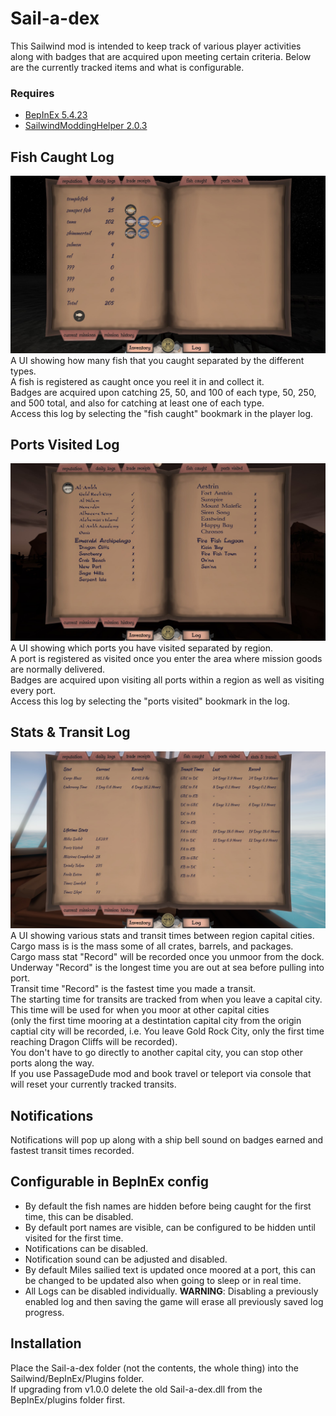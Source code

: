 # Sail-a-dex

This Sailwind mod is intended to keep track of various player activities along with badges that are acquired upon meeting certain criteria. Below are the currently tracked items and what is configurable.

### Requires
* [BepInEx 5.4.23](https://github.com/BepInEx/BepInEx/releases)
* [SailwindModdingHelper 2.0.3](https://thunderstore.io/c/sailwind/p/App24/SailwindModdingHelper/)

## Fish Caught Log

![Screenshot of the Fish Caught UI](https://github.com/bryon82/Sail-a-dex/blob/main/Screenshots/fishCaughtUI.jpg)  
A UI showing how many fish that you caught separated by the different types.  
A fish is registered as caught once you reel it in and collect it.  
Badges are acquired upon catching 25, 50, and 100 of each type, 50, 250, and 500 total, and also for catching at least one of each type.  
Access this log by selecting the "fish caught" bookmark in the player log.  

## Ports Visited Log

![Screenshot of the Ports Visited UI](https://github.com/bryon82/Sail-a-dex/blob/main/Screenshots/portsVisitedUI.jpg)  
A UI showing which ports you have visited separated by region.  
A port is registered as visited once you enter the area where mission goods are normally delivered.  
Badges are acquired upon visiting all ports within a region as well as visiting every port.  
Access this log by selecting the "ports visited" bookmark in the log.  

## Stats & Transit Log

![Screenshot of the Stats & Transit UI](https://github.com/bryon82/Sail-a-dex/blob/main/Screenshots/statsUI.jpg)  
A UI showing various stats and transit times between region capital cities.  
Cargo mass is is the mass some of all crates, barrels, and packages.  
Cargo mass stat "Record" will be recorded once you unmoor from the dock.  
Underway "Record" is the longest time you are out at sea before pulling into port.  
Transit time "Record" is the fastest time you made a transit.  
The starting time for transits are tracked from when you leave a capital city. This time will be used for when you moor at other capital cities  
(only the first time mooring at a destintation capital city from the origin captial city will be recorded, i.e. You leave Gold Rock City, only the first time reaching Dragon Cliffs will be recorded).  
You don't have to go directly to another capital city, you can stop other ports along the way.  
If you use PassageDude mod and book travel or teleport via console that will reset your currently tracked transits.  

## Notifications

Notifications will pop up along with a ship bell sound on badges earned and fastest transit times recorded.  


## Configurable in BepInEx config
* By default the fish names are hidden before being caught for the first time, this can be disabled.
* By default port names are visible, can be configured to be hidden until visited for the first time.
* Notifications can be disabled.
* Notification sound can be adjusted and disabled.
* By default Miles sailied text is updated once moored at a port, this can be changed to be updated also when going to sleep or in real time.
* All Logs can be disabled individually.
  **WARNING**: Disabling a previously enabled log and then saving the game will erase all previously saved log progress.

## Installation
Place the Sail-a-dex folder (not the contents, the whole thing) into the Sailwind/BepInEx/Plugins folder.  
If upgrading from v1.0.0 delete the old Sail-a-dex.dll from the BepInEx/plugins folder first.  
